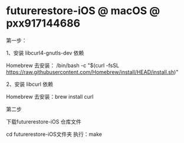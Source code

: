 # futurerestore-iOS  @ macOS @ pxx917144686

第一步：

1、安装 libcurl4-gnutls-dev 依赖


Homebrew 去安装： 
/bin/bash -c "$(curl -fsSL https://raw.githubusercontent.com/Homebrew/install/HEAD/install.sh)"



2、安装  libcurl 依赖

Homebrew 去安装：brew install curl



第二步

下载futurerestore-iOS  仓库文件

cd futurerestore-iOS文件夹
执行：make




